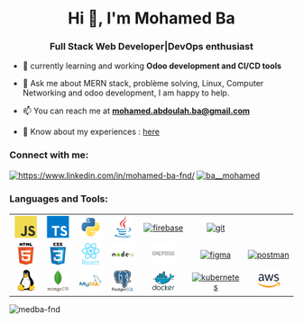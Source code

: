 <h1 align="center">Hi 👋, I'm Mohamed Ba</h1>
<h3 align="center">Full Stack Web Developer|DevOps enthusiast</h3>


- 🌱 currently learning and working **Odoo development and CI/CD tools**

- 💬 Ask me about MERN stack, problème solving, Linux, Computer Networking and  odoo development, I am happy to help.

- 📫 You can reach me at **mohamed.abdoulah.ba@gmail.com**

- 📄 Know about my experiences : <a href=https://drive.google.com/file/d/1FwuzjlpaSefMjW8gx14IONHGczPWtKTk/view?usp alt="my resume"/>here</a>

<h3 align="left">Connect with me:</h3> <a href="https://linkedin.com/in/https://www.linkedin.com/in/mohamed-ba-fnd/" target="blank"><img align="center" src="https://raw.githubusercontent.com/rahuldkjain/github-profile-readme-generator/master/src/images/icons/Social/linked-in-alt.svg" alt="https://www.linkedin.com/in/mohamed-ba-fnd/" height="30" width="40" /></a>
<a href="https://instagram.com/ba__mohamed" target="blank"><img align="center" src="https://raw.githubusercontent.com/rahuldkjain/github-profile-readme-generator/master/src/images/icons/Social/instagram.svg" alt="ba__mohamed" height="30" width="40" /></a>
</p>

<h3 align="left">Languages and Tools:</h3>
<table align="center">
  <tbody>
  <tr> 
  <td align="center" width="96"> 
    <a href="https://developer.mozilla.org/en-US/docs/Web/JavaScript" target="_blank" rel="noreferrer"> <img src="https://raw.githubusercontent.com/devicons/devicon/master/icons/javascript/javascript-original.svg" alt="javascript" width="40" height="40"/> </a> 
    </td> 
 <td align="center" width="96">  
   <a href="https://www.typescriptlang.org/" target="_blank" rel="noreferrer"> <img src="https://raw.githubusercontent.com/devicons/devicon/master/icons/typescript/typescript-original.svg" alt="typescript" width="40" height="40"/> </a>
</td>   
<td align="center" width="96"> 
    <a href="https://www.python.org" target="_blank" rel="noreferrer"> <img src="https://raw.githubusercontent.com/devicons/devicon/master/icons/python/python-original.svg" alt="python" width="40" height="40"/> </a>
</td>  
<td align="center" width="96"> 
<a href="https://www.java.com" target="_blank" rel="noreferrer"> <img src="https://raw.githubusercontent.com/devicons/devicon/master/icons/java/java-original.svg" alt="java" width="40" height="40"/> </a>
 </td> 
<td align="center" width="96">  
   <a href="https://firebaase.google.com/" target="_blank" rel="noreferrer"> <img src="https://www.vectorlogo.zone/logos/firebase/firebase-icon.svg" alt="firebase" width="40" height="40"/> </a> 
</td>
<td align="center" width="96">  
   <a href="https://git-scm.com/" target="_blank" rel="noreferrer"> <img src="https://www.vectorlogo.zone/logos/git-scm/git-scm-icon.svg" alt="git" width="40" height="40"/> </a> 
</td> 
</tr>
    <tr> 
      <td align="center" width="96">
         <a href="https://www.w3.org/html/" target="_blank" rel="noreferrer"> <img src="https://raw.githubusercontent.com/devicons/devicon/master/icons/html5/html5-original-wordmark.svg" alt="html5" width="40" height="40"/> </a>   
      </td>     
      <td align="center" width="96"> 
       <a href="https://www.w3schools.com/css/" target="_blank" rel="noreferrer"> <img src="https://raw.githubusercontent.com/devicons/devicon/master/icons/css3/css3-original-wordmark.svg" alt="css3" width="40" height="40"/> </a> 
      </td>
      <td align="center" width="96"> 
          <a href="https://reactjs.org/" target="_blank" rel="noreferrer"> <img src="https://raw.githubusercontent.com/devicons/devicon/master/icons/react/react-original-wordmark.svg" alt="react" width="40" height="40"/></a> 
      </td> 
      <td align="center" width="96">
          <a href="https://nodejs.org" target="_blank" rel="noreferrer"> <img src="https://raw.githubusercontent.com/devicons/devicon/master/icons/nodejs/nodejs-original-wordmark.svg" alt="nodejs" width="40" height="40"/> </a>
      </td>
      <td align="center" width="96">
          <a href="https://expressjs.com" target="_blank" rel="noreferrer"> <img src="https://raw.githubusercontent.com/devicons/devicon/master/icons/express/express-original-wordmark.svg" alt="express" width="40" height="40"/> 
      </td>
      <td align="center" width="96">  
    <a href="https://www.figma.com/" target="_blank" rel="noreferrer"> <img src="https://www.vectorlogo.zone/logos/figma/figma-icon.svg" alt="figma" width="40" height="40"/> </a>
      </td>
      <td align="center" width="96"> 
       <a href="https://postman.com" target="_blank" rel="noreferrer"> <img src="https://www.vectorlogo.zone/logos/getpostman/getpostman-icon.svg" alt="postman" width="40" height="40"/>
      </td>
    </tr>
<tr>
  <td align="center" width="96"> 
    <a href="https://www.linux.org/" target="_blank" rel="noreferrer"> <img src="https://raw.githubusercontent.com/devicons/devicon/master/icons/linux/linux-original.svg" alt="linux" width="40" height="40"/> </a>
    </td>  
    <td align="center" width="96">
      <a href="https://www.mongodb.com/" target="_blank" rel="noreferrer"> <img src="https://raw.githubusercontent.com/devicons/devicon/master/icons/mongodb/mongodb-original-wordmark.svg" alt="mongodb" width="40" height="40"/> </a> 
    </td> 
  <td align="center" width="96"> 
    <a href="https://www.mysql.com/" target="_blank" rel="noreferrer"> <img src="https://raw.githubusercontent.com/devicons/devicon/master/icons/mysql/mysql-original-wordmark.svg" alt="mysql" width="40" height="40"/> </a> 
  </td>   
<td align="center" width="96"> 
  <a href="https://www.postgresql.org" target="_blank" rel="noreferrer"> <img src="https://raw.githubusercontent.com/devicons/devicon/master/icons/postgresql/postgresql-original-wordmark.svg" alt="postgresql" width="40" height="40"/> </a> 
  </td>      
<td align="center" width="96"> 
  <a href="https://www.docker.com/" target="_blank" rel="noreferrer"> <img src="https://raw.githubusercontent.com/devicons/devicon/master/icons/docker/docker-original-wordmark.svg" alt="docker" width="40" height="40"/> </a> 
</td> 
<td align="center" width="96"> 
  <a href="https://kubernetes.io" target="_blank" rel="noreferrer"> <img src="https://www.vectorlogo.zone/logos/kubernetes/kubernetes-icon.svg" alt="kubernetes" width="40" height="40"/> </a>
</td>
<td align="center" width="96">  
  <a href="https://aws.amazon.com" target="_blank" rel="noreferrer"> <img src="https://raw.githubusercontent.com/devicons/devicon/master/icons/amazonwebservices/amazonwebservices-original-wordmark.svg" alt="aws" width="40" height="40"/> </a>
</td>
</tr>           
</tbody>
</table>
  
<p><img align="left" src="https://github-readme-stats.vercel.app/api/top-langs?username=medba-fnd&show_icons=true&locale=en&layout=compact" alt="medba-fnd" /></p>

<!-- <p>&nbsp;<img align="center" src="https://github-readme-stats.vercel.app/api?username=medba-fnd&show_icons=true&locale=en" alt="medba-fnd" /></p>

<p><img align="center" src="https://github-readme-streak-stats.herokuapp.com/?user=medba-fnd&" alt="medba-fnd" /></p>
--->
